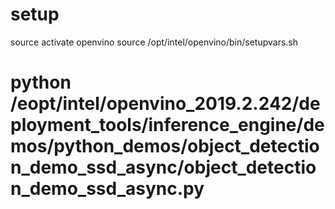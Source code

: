 # setup

source activate openvino
source /opt/intel/openvino/bin/setupvars.sh

# python /eopt/intel/openvino_2019.2.242/deployment_tools/inference_engine/demos/python_demos/object_detection_demo_ssd_async/object_detection_demo_ssd_async.py

